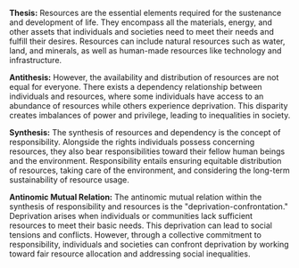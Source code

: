 

**Thesis:** Resources are the essential elements required for the sustenance and development of life. They encompass all the materials, energy, and other assets that individuals and societies need to meet their needs and fulfill their desires. Resources can include natural resources such as water, land, and minerals, as well as human-made resources like technology and infrastructure.

**Antithesis:** However, the availability and distribution of resources are not equal for everyone. There exists a dependency relationship between individuals and resources, where some individuals have access to an abundance of resources while others experience deprivation. This disparity creates imbalances of power and privilege, leading to inequalities in society.

**Synthesis:** The synthesis of resources and dependency is the concept of responsibility. Alongside the rights individuals possess concerning resources, they also bear responsibilities toward their fellow human beings and the environment. Responsibility entails ensuring equitable distribution of resources, taking care of the environment, and considering the long-term sustainability of resource usage.

**Antinomic Mutual Relation:** The antinomic mutual relation within the synthesis of responsibility and resources is the "deprivation-confrontation." Deprivation arises when individuals or communities lack sufficient resources to meet their basic needs. This deprivation can lead to social tensions and conflicts. However, through a collective commitment to responsibility, individuals and societies can confront deprivation by working toward fair resource allocation and addressing social inequalities.

